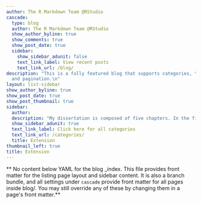 ```yaml
---
author: The R Markdown Team @RStudio
cascade:
  type: blog
  author: The R Markdown Team @RStudio
  show_author_byline: true
  show_comments: true
  show_post_date: true
  sidebar:
    show_sidebar_adunit: false
    text_link_label: View recent posts
    text_link_url: /blog/
description: "This is a fully featured blog that supports categories, \ntags, series,
  and pagination.\n"
layout: list-sidebar
show_author_byline: true
show_post_date: true
show_post_thumbnail: true
sidebar:
  author: 
  description: "My dissertation is composed of five chapters. In the first chapter, I  quantify the effects of leaf litter removal on Lepidoptera and solitary wasps in urban residential properties. In the second chapter, I quantify Lepidoptera and solitary wasp emergence from a tree diversity experiment to understand if diverse plantings in yards where litter is removed act as population traps. In the third chapter, I assess if long term suburban litter removal leads to legacy effects on soil carbon and decomposition while looking at interactions between tree diversity and leaf functional traits. In the final chapter, I use least-cost modeling in ArcGIS to explore how socio-economic factors correlate with insect functional connectivity and how to best prioritize outreach resources to create ecological corridors of residential properties."
  show_sidebar_adunit: true
  text_link_label: Click here for all categories
  text_link_url: /categories/
  title: Extension
thumbnail_left: true
title: Extension
---
```


** No content below YAML for the blog _index. This file provides front matter for the listing page layout and sidebar content. It is also a branch bundle, and all settings under `cascade` provide front matter for all pages inside blog/. You may still override any of these by changing them in a page's front matter.**
